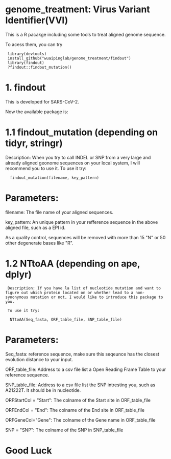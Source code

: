 # genome_treatment: Virus Variant Identifier(VVI)

This is a R pacakge including some tools to treat aligned genome sequence.

To acess them, you can try 
   
     library(devtools)
     install_github("wuaipinglab/genome_treatment/findout")
     library(findout)
     ?findout::findout_mutation()

# 1. findout 

This is developed for SARS-CoV-2.
 
Now the available package is: 
 
#   1.1 findout_mutation (depending on tidyr, stringr)
      
   Description: When you try to call INDEL or SNP from a very large and already aligned geonome sequences on your local system, I will recommend you to use it.
      To use it try: 
       
      findout_mutation(filename, key_pattern)
     
# Parameters:

filename: The file name of your aligned sequences.

key_pattern: An unique pattern in your refference sequence in the above aligned file, such as a EPI id.

As a quality control, sequences will be removed with more than 15 "N" or 50 other degenerate bases like "R".

#    1.2 NTtoAA (depending on ape, dplyr)

     Description: If you have la list of nucleotide mutation and want to figure out which protein located on or whether lead to a non-synonymous mutation or not, I would like to introduce this package to you.
     
     To use it try: 
       
      NTtoAA(Seq_fasta, ORF_table_file, SNP_table_file)
      
# Parameters:

Seq_fasta: reference sequence, make sure this seqeunce has the closest evolution distance to your input.

ORF_table_file: Address to a csv file list a Open Reading Frame Table to your reference sequence.

SNP_table_file: Address to a csv file list the SNP intresting you, such as A21222T. It should be in nucleotide.

ORFStartCol = "Start": The colname of the Start site in ORF_table_file

ORFEndCol = "End": The colname of the End site in ORF_table_file

ORFGeneCol="Gene": The colname of the Gene name in ORF_table_file

SNP = "SNP": The colname of the SNP in SNP_table_file

# Good Luck


